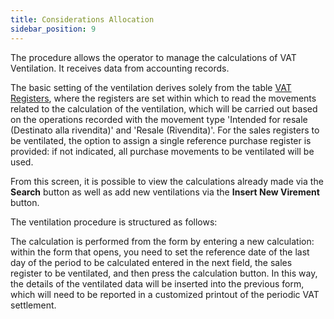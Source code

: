 ```yaml
---
title: Considerations Allocation
sidebar_position: 9
---
```


The procedure allows the operator to manage the calculations of VAT Ventilation. It receives data from accounting records.

The basic setting of the ventilation derives solely from the table [VAT Registers](/docs/configurations/tables/finance/vat-books), where the registers are set within which to read the movements related to the calculation of the ventilation, which will be carried out based on the operations recorded with the movement type 'Intended for resale (Destinato alla rivendita)' and 'Resale (Rivendita)'. For the sales registers to be ventilated, the option to assign a single reference purchase register is provided: if not indicated, all purchase movements to be ventilated will be used.


From this screen, it is possible to view the calculations already made via the **Search** button as well as add new ventilations via the **Insert New Virement** button.

The ventilation procedure is structured as follows:



The calculation is performed from the form by entering a new calculation: within the form that opens, you need to set the reference date of the last day of the period to be calculated entered in the next field, the sales register to be ventilated, and then press the calculation button. In this way, the details of the ventilated data will be inserted into the previous form, which will need to be reported in a customized printout of the periodic VAT settlement.